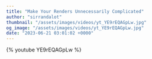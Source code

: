 ```yaml
---
title: "Make Your Renders Unnecessarily Complicated"
author: "sirrandalot"
thumbnail: "/assets/images/videos/yt_YE9rEQAGpLw.jpg"
og_image: "/assets/images/videos/yt_YE9rEQAGpLw.jpg"
date: "2023-06-21 03:01:02 +0000"
---
```


{% youtube YE9rEQAGpLw %}